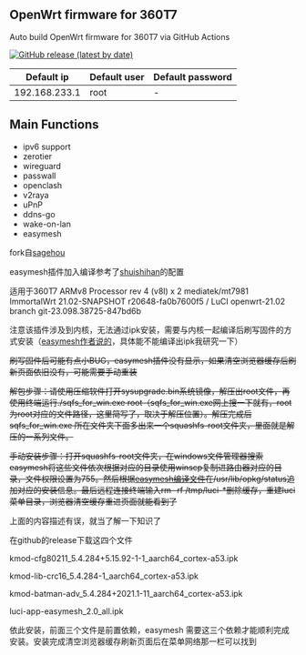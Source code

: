 ## OpenWrt firmware for 360T7

Auto build OpenWrt firmware for 360T7 via GitHub Actions

[![GitHub release (latest by date)](https://img.shields.io/github/v/release/sagehou/360T7-ImmortalWrt?style=for-the-badge&label=Download)](https://github.com/sagehou/360T7-ImmortalWrt/releases/latest)

| Default ip | Default user | Default password |
| --- | --- | --- | 
| 192.168.233.1 | root | - |

## Main Functions

- ipv6 support
- zerotier
- wireguard
- passwall
- openclash
- v2raya
- uPnP
- ddns-go
- wake-on-lan
- easymesh

fork自[sagehou](https://github.com/sagehou/360T7-ImmortalWrt)

easymesh插件加入编译参考了[shuishihan](https://github.com/shuishihan/Actions-rax3000m-emmc)的配置

适用于360T7 ARMv8 Processor rev 4 (v8l) x 2 mediatek/mt7981 ImmortalWrt 21.02-SNAPSHOT r20648-fa0b7600f5 / LuCI openwrt-21.02 branch git-23.098.38725-847bd6b

注意该插件涉及到内核，无法通过ipk安装，需要与内核一起编译后刷写固件的方式安装（[easymesh作者说的](https://www.right.com.cn/forum/thread-4118559-1-1.html)，具体能不能编译出ipk我研究一下）

~~刷写固件后可能有点小BUG，easymesh插件没有显示，如果清空浏览器缓存后刷新页面依旧没有，可能需要手动重装~~

~~解包步骤：请使用压缩软件打开sysupgrade.bin系统镜像，解压出root文件，再使用终端运行./sqfs_for_win.exe root（sqfs_for_win.exe网上搜一下就有，root为root对应的文件路径，这里简写了，取决于解压位置）。解压完成后sqfs_for_win.exe
所在文件夹下面多出来一个squashfs-root文件夹，里面就是解压的一系列文件。~~

~~手动安装步骤：打开squashfs-root文件夹，在windows文件管理器搜索easymesh将这些文件依次根据对应的目录使用winscp复制进路由器对应的目录，文件权限设置为755。然后根据[easymesh编译文件](https://github.com/shuishihan/luci-app-easymesh/blob/master/Makefile)在/usr/lib/opkg/status追加对应的安装信息。最后远程连接终端输入rm -rf /tmp/luci-*删除缓存，重建luci菜单目录，浏览器清空缓存重进页面就能看到了~~

上面的内容描述有误，就当了解一下知识了

在github的release下载这四个文件

kmod-cfg80211_5.4.284+5.15.92-1-1_aarch64_cortex-a53.ipk

kmod-lib-crc16_5.4.284-1_aarch64_cortex-a53.ipk

kmod-batman-adv_5.4.284+2021.1-11_aarch64_cortex-a53.ipk

luci-app-easymesh_2.0_all.ipk 

依此安装，前面三个文件是前置依赖，easymesh 需要这三个依赖才能顺利完成安装。安装完成清空浏览器缓存刷新页面后在菜单网络那一栏可以找到

